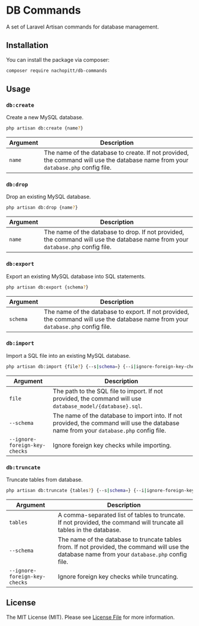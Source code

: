 # DB Commands

A set of Laravel Artisan commands for database management.

## Installation

You can install the package via composer:

```bash
composer require nachopitt/db-commands
```

## Usage

### `db:create`

Create a new MySQL database.

```bash
php artisan db:create {name?}
```

| Argument | Description |
|---|---|
| `name` | The name of the database to create. If not provided, the command will use the database name from your `database.php` config file. |

### `db:drop`

Drop an existing MySQL database.

```bash
php artisan db:drop {name?}
```

| Argument | Description |
|---|---|
| `name` | The name of the database to drop. If not provided, the command will use the database name from your `database.php` config file. |

### `db:export`

Export an existing MySQL database into SQL statements.

```bash
php artisan db:export {schema?}
```

| Argument | Description |
|---|---|
| `schema` | The name of the database to export. If not provided, the command will use the database name from your `database.php` config file. |

### `db:import`

Import a SQL file into an existing MySQL database.

```bash
php artisan db:import {file?} {--s|schema=} {--i|ignore-foreign-key-checks}
```

| Argument | Description |
|---|---|
| `file` | The path to the SQL file to import. If not provided, the command will use `database_model/{database}.sql`. |
| `--schema` | The name of the database to import into. If not provided, the command will use the database name from your `database.php` config file. |
| `--ignore-foreign-key-checks` | Ignore foreign key checks while importing. |

### `db:truncate`

Truncate tables from database.

```bash
php artisan db:truncate {tables?} {--s|schema=} {--i|ignore-foreign-key-checks}
```

| Argument | Description |
|---|---|
| `tables` | A comma-separated list of tables to truncate. If not provided, the command will truncate all tables in the database. |
| `--schema` | The name of the database to truncate tables from. If not provided, the command will use the database name from your `database.php` config file. |
| `--ignore-foreign-key-checks` | Ignore foreign key checks while truncating. |

## License

The MIT License (MIT). Please see [License File](LICENSE.md) for more information.
